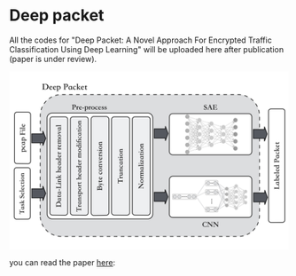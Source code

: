 Deep packet
==========

All the codes for  "Deep Packet: A Novel Approach For Encrypted Traffic
Classification Using Deep Learning" will be uploaded here
after publication (paper is under review).


<img align="center" src="./sketch/deep-packet-final.png?raw=true">


you can read the paper [here](https://arxiv.org/abs/1709.02656):

